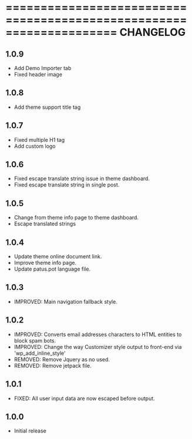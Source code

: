 ====================================================================
CHANGELOG
====================================================================
## 1.0.9
* Add Demo Importer tab
* Fixed header image

## 1.0.8
* Add theme support title tag

## 1.0.7
* Fixed multiple H1 tag
* Add custom logo

## 1.0.6
* Fixed escape translate string issue in theme dashboard.
* Fixed escape translate string in single post.

## 1.0.5
* Change from theme info page to theme dashboard.
* Escape translated strings


## 1.0.4
* Update theme online document link.
* Improve theme info page.
* Update patus.pot language file.


## 1.0.3
* IMPROVED: Main navigation fallback style.

## 1.0.2
* IMPROVED: Converts email addresses characters to HTML entities to block spam bots.
* IMPROVED: Change the way Customizer style output to front-end via 'wp_add_inline_style'
* REMOVED: Remove Jquery as no used.
* REMOVED: Remove jetpack file.

## 1.0.1
* FIXED: All user input data are now escaped before output.

## 1.0.0
* Initial release
